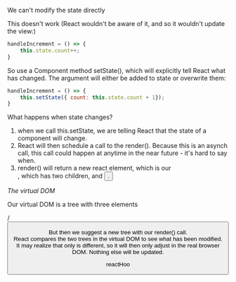 We can't modify the state directly

This doesn't work (React wouldn't be aware of it, and so it wouldn't update the view:)

```javascript
handleIncrement = () => {
    this.state.count++;
}
```

So use a Component method setState(), which will explicitly tell React what has changed. The argument will either be added to state or overwrite them:

```javascript
handleIncrement = () => {
    this.setState({ count: this.state.count + 1});
}
```

What happens when state changes? 

1. when we call this.setState, we are telling React that the state of a component will change.  
2. React will then schedule a call to the render().  Because this is an asynch call, this call could happen at anytime in the near future - it's hard to say when.  
3. render() will return a new react element, which is our <div>, which has two children, <span> and <button>.  

*The virtual DOM*

Our virtual DOM is a tree with three elements <div> <span>/<button>

But then we suggest a new tree with our render() call.  
React compares the two trees in the virtual DOM to see what has been modified.  
It may realize that only <span> is different, so it will then only adjust <span> in the real browser DOM.  Nothing else will be updated.  

reactHoo

